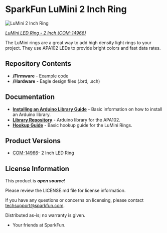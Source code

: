 SparkFun LuMini 2 Inch Ring
========================================

![LuMini 2 Inch Ring](https://cdn.sparkfun.com//assets/parts/1/3/2/6/1/14966-SparkFun_LuMini_LED_Ring_-_2_Inch__APA102-2020_-01.jpg)

[*LuMini LED Ring - 2 Inch (COM-14966)*](https://www.sparkfun.com/products/14966)

The LuMini rings are a great way to add high density light rings to your project. They use APA102 LEDs to provide bright colors and fast data rates.

Repository Contents
-------------------

* **/Firmware** - Example code 
* **/Hardware** - Eagle design files (.brd, .sch)

Documentation
--------------
* **[Installing an Arduino Library Guide](https://learn.sparkfun.com/tutorials/installing-an-arduino-library)** - Basic information on how to install an Arduino library.
* **[Library Repository](https://github.com/FastLED/FastLED)** - Arduino library for the APA102.
* **[Hookup Guide](https://learn.sparkfun.com/tutorials/lumini-ring-hookup-guide)** - Basic hookup guide for the LuMini Rings.

Product Versions
----------------
* [COM-14966](https://www.sparkfun.com/products/14966)- 2 Inch LED Ring

License Information
-------------------

This product is _**open source**_! 

Please review the LICENSE.md file for license information. 

If you have any questions or concerns on licensing, please contact techsupport@sparkfun.com.

Distributed as-is; no warranty is given.

- Your friends at SparkFun.
